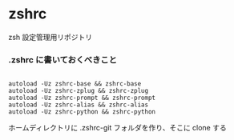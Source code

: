 # zshrc

zsh 設定管理用リポジトリ

### .zshrc に書いておくべきこと
```FPATH="${HOME}/.zshrc-git:${FPATH}"

autoload -Uz zshrc-base && zshrc-base
autoload -Uz zshrc-zplug && zshrc-zplug
autoload -Uz zshrc-prompt && zshrc-prompt
autoload -Uz zshrc-alias && zshrc-alias
autoload -Uz zshrc-python && zshrc-python
```
ホームディレクトリに .zshrc-git フォルダを作り、そこに clone する
